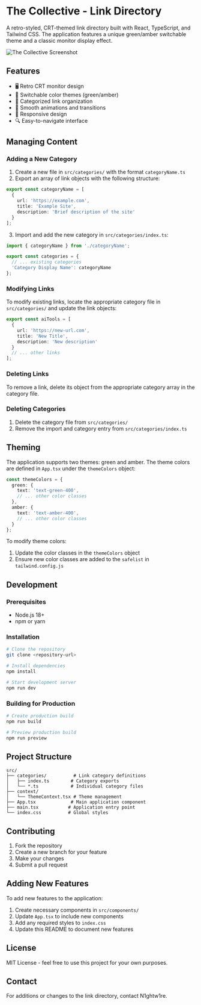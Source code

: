# The Collective - Link Directory

A retro-styled, CRT-themed link directory built with React, TypeScript, and Tailwind CSS. The application features a unique green/amber switchable theme and a classic monitor display effect.

![The Collective Screenshot](https://images.unsplash.com/photo-1624705002806-5d72df19c3ad?q=80&w=2000&auto=format&fit=crop)

## Features

- 🖥️ Retro CRT monitor design
- 🎨 Switchable color themes (green/amber)
- 📁 Categorized link organization
- 💫 Smooth animations and transitions
- 📱 Responsive design
- 🔍 Easy-to-navigate interface

## Managing Content

### Adding a New Category

1. Create a new file in `src/categories/` with the format `categoryName.ts`
2. Export an array of link objects with the following structure:

```typescript
export const categoryName = [
  {
    url: 'https://example.com',
    title: 'Example Site',
    description: 'Brief description of the site'
  }
];
```

3. Import and add the new category in `src/categories/index.ts`:

```typescript
import { categoryName } from './categoryName';

export const categories = {
  // ... existing categories
  'Category Display Name': categoryName
};
```

### Modifying Links

To modify existing links, locate the appropriate category file in `src/categories/` and update the link objects:

```typescript
export const aiTools = [
  {
    url: 'https://new-url.com',
    title: 'New Title',
    description: 'New description'
  }
  // ... other links
];
```

### Deleting Links

To remove a link, delete its object from the appropriate category array in the category file.

### Deleting Categories

1. Delete the category file from `src/categories/`
2. Remove the import and category entry from `src/categories/index.ts`

## Theming

The application supports two themes: green and amber. The theme colors are defined in `App.tsx` under the `themeColors` object:

```typescript
const themeColors = {
  green: {
    text: 'text-green-400',
    // ... other color classes
  },
  amber: {
    text: 'text-amber-400',
    // ... other color classes
  }
};
```

To modify theme colors:

1. Update the color classes in the `themeColors` object
2. Ensure new color classes are added to the `safelist` in `tailwind.config.js`

## Development

### Prerequisites

- Node.js 18+
- npm or yarn

### Installation

```bash
# Clone the repository
git clone <repository-url>

# Install dependencies
npm install

# Start development server
npm run dev
```

### Building for Production

```bash
# Create production build
npm run build

# Preview production build
npm run preview
```

## Project Structure

```
src/
├── categories/          # Link category definitions
│   ├── index.ts        # Category exports
│   └── *.ts            # Individual category files
├── context/
│   └── ThemeContext.tsx # Theme management
├── App.tsx             # Main application component
├── main.tsx           # Application entry point
└── index.css          # Global styles
```

## Contributing

1. Fork the repository
2. Create a new branch for your feature
3. Make your changes
4. Submit a pull request

## Adding New Features

To add new features to the application:

1. Create necessary components in `src/components/`
2. Update `App.tsx` to include new components
3. Add any required styles to `index.css`
4. Update this README to document new features

## License

MIT License - feel free to use this project for your own purposes.

## Contact

For additions or changes to the link directory, contact N1ghtw1re.